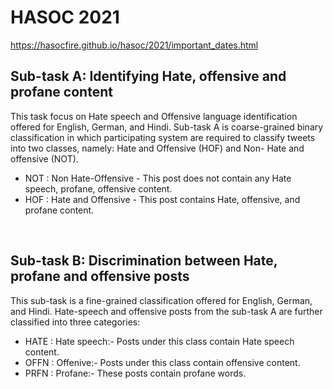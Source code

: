 # HASOC 2021

https://hasocfire.github.io/hasoc/2021/important_dates.html

## Sub-task A: Identifying Hate, offensive and profane content
This task focus on Hate speech and Offensive language identification offered for English, German, and Hindi. Sub-task A is coarse-grained binary classification in which participating system are required to classify tweets into two classes, namely: Hate and Offensive (HOF) and Non- Hate and offensive (NOT).

* NOT :
Non Hate-Offensive - This post does not contain any Hate speech, profane, offensive content.
* HOF :
Hate and Offensive - This post contains Hate, offensive, and profane content.
<br>

## Sub-task B: Discrimination between Hate, profane and offensive posts
This sub-task is a fine-grained classification offered for English, German, and Hindi. Hate-speech and offensive posts from the sub-task A are further classified into three categories:

* HATE :
Hate speech:- Posts under this class contain Hate speech content.
* OFFN :
Offenive:- Posts under this class contain offensive content.
* PRFN :
Profane:- These posts contain profane words.
